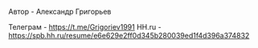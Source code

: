Автор - Александр Григорьев

Телеграм - https://t.me/Grigoriev1991
НН.ru - https://spb.hh.ru/resume/e6e629e2ff0d345b280039ed1f4d396a374832